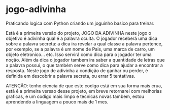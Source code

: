 # jogo-adivinha

Praticando logica com Python criando um joguinho basico para treinar.


Está é a primeira versão do projeto, JOGO DA ADIVINHA neste jogo o objetivo é adivinha qual é a palavra oculta.
O jogador receberá uma dica sobre a palavra secreta: a dica ira revelar a qual classe a palavra pertence, por exemplo, se a palavra é um nome de Pais,
uma marca de carro, um objeto eletronico... etc. Isso servirá como dica para o jogador ter uma noção.
Além da dica o jogador tambem ira saber a quantidade de letras que a palavra possui, o que também serve como dica para ajudar a encontrar a resposta.
Neste jogo de adivinha a condição de ganhar ou perder, é definida em descobrir a palavra secreta, ou errar 5 tentativas.

ATENÇÃO: tenho ciencia de que este codigo está em sua forma mais crua, está é a primeira versao desse projeto, em breve retornarei com melhorias graficas,
e um codigo mais limpo e tecnicas novas tambem, estou aprendendo a linguagem a pouco mais de 1 mes.
